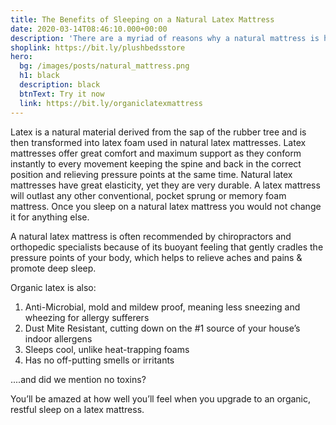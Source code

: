 ```yaml
---
title: The Benefits of Sleeping on a Natural Latex Mattress
date: 2020-03-14T08:46:10.000+00:00
description: 'There are a myriad of reasons why a natural mattress is healthier than one made from petrochemicals. Find out what is in PlushBeds mattresses and what is not. '
shoplink: https://bit.ly/plushbedsstore
hero:
  bg: /images/posts/natural_mattress.png 
  h1: black
  description: black
  btnText: Try it now
  link: https://bit.ly/organiclatexmattress
---
```


Latex is a natural material derived from the sap of the rubber tree and is then transformed into latex foam used in natural latex mattresses. Latex mattresses offer great comfort and maximum support as they conform instantly to every movement keeping the spine and back in the correct position and relieving pressure points at the same time. Natural latex mattresses have great elasticity, yet they are very durable. A latex mattress will outlast any other conventional, pocket sprung or memory foam mattress. Once you sleep on a natural latex mattress you would not change it for anything else.

A natural latex mattress is often recommended by chiropractors and orthopedic specialists because of its buoyant feeling that gently cradles the pressure points of your body, which helps to relieve aches and pains & promote deep sleep. 

Organic latex is also:

<ol>
<li>Anti-Microbial, mold and mildew proof, meaning less sneezing and wheezing for allergy sufferers</li>
<li>Dust Mite Resistant, cutting down on the #1 source of your house’s indoor allergens</li>
<li>Sleeps cool, unlike heat-trapping foams</li>
<li>Has no off-putting smells or irritants</li>
</ol>

....and did we mention no toxins?

 You’ll be amazed at how well you’ll feel when you upgrade to an organic, restful sleep on a latex mattress. 
 
